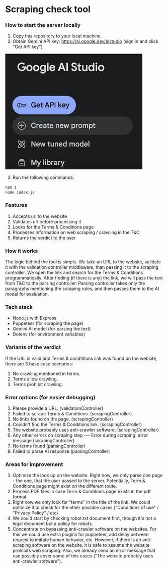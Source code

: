 # Scraping check tool

### How to start the server locally
1. Copy this repository to your local machine.
2. Obtain Gemini API key: https://ai.google.dev/aistudio (sign in and click "Get API key")

![Gemini Interface](./assets/gemini.png)

3. Run the following commands:
```
npm i
node index.js
```

### Features
1. Accepts url to the website
2. Validates url before processing it
3. Looks for the Terms & Conditions page
4. Processes information on web scraping / crawling in the T&C
5. Returns the verdict to the user

### How it works
The logic behind the tool is simple. We take an URL to the website, validate it with the validation controller middleware, than passing it to the scraping controller. We open the link and search for the Terms & Conditions programmatically. After finding (if there is any) the link, we will pass the text from T&C to the parsing controller. Parsing controller takes only the paragraphs mentioning the scraping rules, and then passes them to the AI model for evaluation.

### Tech stack
* Node.js with Express
* Puppeteer (for scraping the page)
* Gemini AI model (for parsing the text)
* Dotenv (for environment variables)

### Variants of the verdict
If the URL is valid and Terms & condtitions link was found on the website, there are 3 base case scenarios:
1. No crawling mentioned in terms.
2. Terms allow crawling.
3. Terms prohibit crawling.

### Error options (for easier debugging)
1. Please provide a URL. (validationController)
2. Failed to scrape Terms & Conditions. (scrapingController)
3. No links found on the page. (scrapingController)
4. Couldn't find the Terms & Conditions link. (scrapingController)
5. The website probably uses anti-crawler software. (scrapingController)
6. Any other errors on scraping step --- Error during scraping: error message (scrapingController)
7. No terms found (parsingController)
8. Failed to parse AI response (parsingController)

### Areas for improvement
1. Optimize the look up on the website. Right now, we only parse one page - the one, that the user passed to the server. Potentially, Term & Conditions page might exist on the different route.
2. Process PDF files in case Term & Conditions page exists in the pdf format.
3.  Right now we only look for "terms" in the title of the link. We could optimize it to check for the other possible cases ("Conditions of use" / "Privacy Policy" / etc)
4. We could start by checking robot.txt document first, though it's not a legal document but a policy for robots.
5. Concentrate on bypassing anti-crawler software on the websites. For this we could use extra plugins for puppeteer, add delay between request to imitate human behavior, etc. However, if there is an anti-scraping software on the website, it is safe to assume the website prohibits web scraping. Also, we already send an error message that can possibly cover some of this cases ("The website probably uses anti-crawler software").






